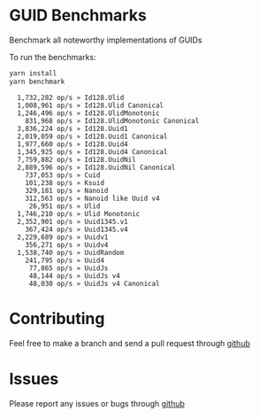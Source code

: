 # GUID Benchmarks

Benchmark all noteworthy implementations of GUIDs

To run the benchmarks:
```bash
yarn install
yarn benchmark
```

```
  1,732,282 op/s » Id128.Ulid
  1,008,961 op/s » Id128.Ulid Canonical
  1,246,496 op/s » Id128.UlidMonotonic
    831,968 op/s » Id128.UlidMonotonic Canonical
  3,836,224 op/s » Id128.Uuid1
  2,019,059 op/s » Id128.Uuid1 Canonical
  1,977,660 op/s » Id128.Uuid4
  1,345,925 op/s » Id128.Uuid4 Canonical
  7,759,882 op/s » Id128.UuidNil
  2,889,596 op/s » Id128.UuidNil Canonical
    737,053 op/s » Cuid
    101,238 op/s » Ksuid
    329,181 op/s » Nanoid
    312,563 op/s » Nanoid like Uuid v4
     26,951 op/s » Ulid
  1,746,210 op/s » Ulid Monotonic
  2,352,901 op/s » Uuid1345.v1
    367,424 op/s » Uuid1345.v4
  2,229,689 op/s » Uuidv1
    356,271 op/s » Uuidv4
  1,538,740 op/s » UuidRandom
    241,795 op/s » Uuid4
     77,865 op/s » UuidJs
     48,144 op/s » UuidJs v4
     48,030 op/s » UuidJs v4 Canonical
```

# Contributing

Feel free to make a branch and send a pull request through [github](https://github.com/aarondcohen/benchmark-guid)

# Issues

Please report any issues or bugs through [github](https://github.com/aarondcohen/benchmark-guid/issues)
